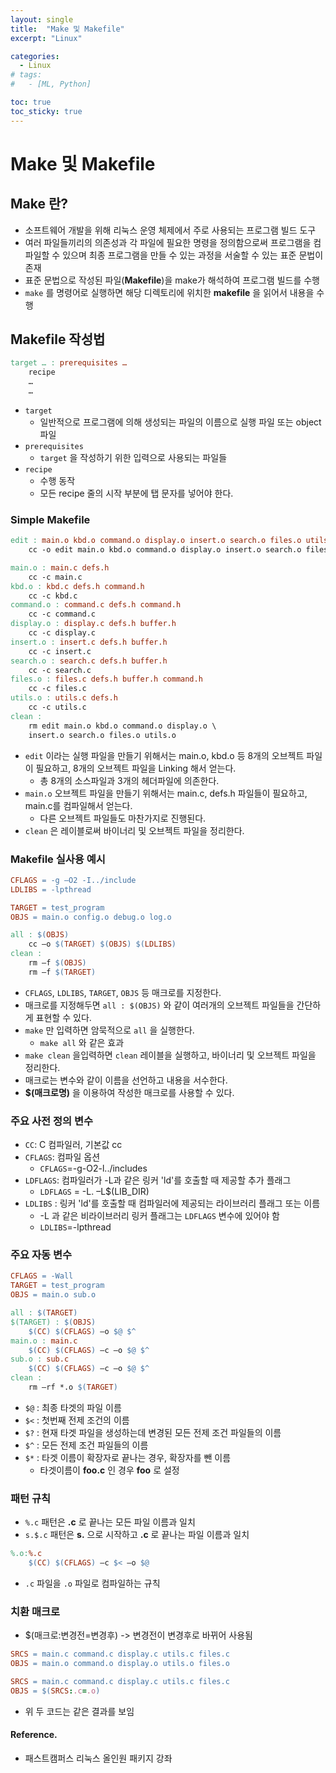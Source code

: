 ```yaml
---
layout: single
title:  "Make 및 Makefile"
excerpt: "Linux"

categories:
  - Linux
# tags:
#   - [ML, Python]

toc: true
toc_sticky: true
---
```

# Make 및 Makefile

## Make 란?
- 소프트웨어 개발을 위해 리눅스 운영 체제에서 주로 사용되는 프로그램 빌드 도구
- 여러 파일들끼리의 의존성과 각 파일에 필요한 명령을 정의함으로써 프로그램을 컴파일할 수 있으며 최종 프로그램을 만들 수 있는 과정을 서술할 수 있는 표준 문법이 존재
- 표준 문법으로 작성된 파일(**Makefile**)을 make가 해석하여 프로그램 빌드를 수행
- `make` 를 명령어로 실행하면 해당 디렉토리에 위치한 **makefile** 을 읽어서 내용을 수행

## Makefile 작성법
```makefile
target … : prerequisites …
	recipe
	…
	…
```
- `target`
	- 일반적으로 프로그램에 의해 생성되는 파일의 이름으로 실행 파일 또는 object 파일
- `prerequisites`
	- `target` 을 작성하기 위한 입력으로 사용되는 파일들
- `recipe`
	- 수행 동작
	- 모든 recipe 줄의 시작 부분에 탭 문자를 넣어야 한다.

### Simple Makefile
```makefile
edit : main.o kbd.o command.o display.o insert.o search.o files.o utils.o
	cc -o edit main.o kbd.o command.o display.o insert.o search.o files.o utils.o

main.o : main.c defs.h
	cc -c main.c
kbd.o : kbd.c defs.h command.h
	cc -c kbd.c
command.o : command.c defs.h command.h
	cc -c command.c
display.o : display.c defs.h buffer.h
	cc -c display.c
insert.o : insert.c defs.h buffer.h
	cc -c insert.c
search.o : search.c defs.h buffer.h
	cc -c search.c
files.o : files.c defs.h buffer.h command.h
	cc -c files.c
utils.o : utils.c defs.h
	cc -c utils.c
clean :
	rm edit main.o kbd.o command.o display.o \
	insert.o search.o files.o utils.o
```
- `edit` 이라는 실행 파일을 만들기 위해서는 main.o, kbd.o 등 8개의 오브젝트 파일이 필요하고, 8개의 오브젝트 파일을 Linking 해서 얻는다.
	- 총 8개의 소스파일과 3개의 헤더파일에 의존한다.
-  `main.o` 오브젝트 파일을 만들기 위해서는 main.c, defs.h 파일들이 필요하고, main.c를 컴파일해서 얻는다.
	- 다른 오브젝트 파일들도 마찬가지로 진행된다.
- `clean` 은 레이블로써 바이너리 및 오브젝트 파일을 정리한다.

### Makefile 실사용 예시
```makefile
CFLAGS = -g –O2 -I../include
LDLIBS = -lpthread

TARGET = test_program
OBJS = main.o config.o debug.o log.o

all : $(OBJS)
	cc –o $(TARGET) $(OBJS) $(LDLIBS)
clean :
	rm –f $(OBJS)
	rm –f $(TARGET)
```
- `CFLAGS`, `LDLIBS`, `TARGET`, `OBJS` 등 매크로를 지정한다.
- 매크로를 지정해두면 `all : $(OBJS)` 와 같이 여러개의 오브젝트 파일들을 간단하게 표현할 수 있다.
- `make` 만 입력하면 암묵적으로 `all` 을 실행한다.
	- `make all` 와 같은 효과
- `make clean` 을입력하면 `clean` 레이블을 실행하고, 바이너리 및 오브젝트 파일을 정리한다.
- 매크로는 변수와 같이 이름을 선언하고 내용을 서수한다.
- **$(매크로명)** 을 이용하여 작성한 매크로를 사용할 수 있다.

### 주요 사전 정의 변수
- `CC`: C 컴파일러, 기본값 cc
- `CFLAGS`: 컴파일 옵션
	- `CFLAGS`=-g-O2-l../includes
- `LDFLAGS`: 컴파일러가 -L과 같은 링커 'ld'를 호출할 때 제공할 추가 플래그
	- `LDFLAGS` = -L. –L$(LIB_DIR)
- `LDLIBS` : 링커 'ld'를 호출할 때 컴파일러에 제공되는 라이브러리 플래그 또는 이름
	- -L 과 같은 비라이브러리 링커 플래그는 `LDFLAGS` 변수에 있어야 함
	- `LDLIBS`=-lpthread

### 주요 자동 변수
```makefile
CFLAGS = -Wall
TARGET = test_program
OBJS = main.o sub.o

all : $(TARGET)
$(TARGET) : $(OBJS)
	$(CC) $(CFLAGS) –o $@ $^
main.o : main.c
	$(CC) $(CFLAGS) –c –o $@ $^
sub.o : sub.c
	$(CC) $(CFLAGS) –c –o $@ $^
clean :
	rm –rf *.o $(TARGET)
```
- `$@` : 최종 타겟의 파일 이름
- `$<` : 첫번째 전제 조건의 이름
- `$?` : 현재 타겟 파일을 생성하는데 변경된 모든 전제 조건 파일들의 이름
- `$^` : 모든 전제 조건 파일들의 이름
- `$*` : 타겟 이름이 확장자로 끝나는 경우, 확장자를 뺀 이름
	- 타겟이름이 **foo.c** 인 경우 **foo** 로 설정

### 패턴 규칙
- `%.c` 패턴은 **.c** 로 끝나는 모든 파일 이름과 일치
- `s.$.c` 패턴은 **s.** 으로 시작하고 **.c** 로 끝나는 파일 이름과 일치
```makefile
%.o:%.c
	$(CC) $(CFLAGS) –c $< –o $@
```
- `.c` 파일을 `.o` 파일로 컴파일하는 규칙

### 치환 매크로
- $(매크로:변경전=변경후) -> 변경전이 변경후로 바뀌어 사용됨
```makefile
SRCS = main.c command.c display.c utils.c files.c
OBJS = main.o command.o display.o utils.o files.o
```

```makefile
SRCS = main.c command.c display.c utils.c files.c
OBJS = $(SRCS:.c=.o)
```

- 위 두 코드는 같은 결과를 보임

#### Reference.
- 패스트캠퍼스 리눅스 올인원 패키지 강좌
